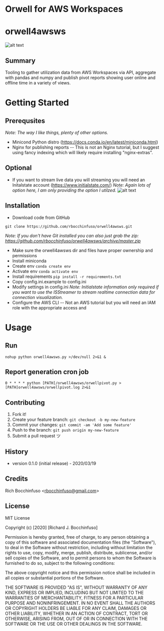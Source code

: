 # Orwell for AWS Workspaces


# orwell4awsws
![alt text](https://www.peaceproject.com/wp-content/uploads/LS255-In-Time-Of-Universal-Deceit-Bumper-Sticker.jpg?sfvrsn=74f89f35_1 "Orwell for AWS Workspaces")


## Summary
Tooling to gather utilization data from AWS Workspaces via API, aggregate with pandas and numpy and publish pivot reports showing user online and offline time in a variety of views.

# Getting Started

## Prerequsites
_Note: The way I like things, plenty of other options._
- Minicond Python distro (https://docs.conda.io/en/latest/miniconda.html)
- Nginx for publishing reports
-- This is not an Nginx tutorial, but I suggest using fancy indexing which will likely require installing "nginx-extras".

## Optional
- If you want to stream live data you will streaming you will need an Initalstate account (https://www.initialstate.com/)
_Note: Again lots of option here, I am only providing the option I utilzed._
![alt text](https://imgur.com/a/0hq6nz7 "orwell4awsws streaming dashboard")

## Installation 
- Download code from GitHub
```
git clone https://github.com/rbocchinfuso/orwell4awsws.git
```
_Note:  If you don't have Git installed you can also just grab the zip: https://github.com/rbocchinfuso/orwell4awsws/archive/master.zip_

- Make sure the orwell4awsws dir and files have proper ownership and permissions
- Install miniconda
- Create env
`conda create env`
- Activate env
`conda activate env`
- Install requirements
`pip install -r requirements.txt`
- Copy config.ini.example to config.ini
- Modify settings in config.ini
_Note: Initialstate information only required if you want to use the ISStreamer to stream realtime connection data for connection visualization._
- Configure the AWS CLI
-- Not an AWS tutorial but you will need an IAM role with the appropriate access and 

# Usage

## Run
`nohup python orwell4awsws.py >/dev/null 2>&1 &`

## Report generation cron job
`0 * * * * python [PATH]/orwell4awsws/orwellpivot.py > [PATH]orwell4awsws/orwellpivot.log 2>&1`


## Contributing

1. Fork it!
2. Create your feature branch: `git checkout -b my-new-feature`
3. Commit your changes: `git commit -am 'Add some feature'`
4. Push to the branch: `git push origin my-new-feature`
5. Submit a pull request ツ

## History
-  version 0.1.0 (initial release) - 2020/03/19

## Credits
Rich Bocchinfuso <<rbocchinfuso@gmail.com>>


## License
MIT License

Copyright (c) [2020] [Richard J. Bocchinfuso]

Permission is hereby granted, free of charge, to any person obtaining a copy
of this software and associated documentation files (the "Software"), to deal
in the Software without restriction, including without limitation the rights
to use, copy, modify, merge, publish, distribute, sublicense, and/or sell
copies of the Software, and to permit persons to whom the Software is
furnished to do so, subject to the following conditions:

The above copyright notice and this permission notice shall be included in all
copies or substantial portions of the Software.

THE SOFTWARE IS PROVIDED "AS IS", WITHOUT WARRANTY OF ANY KIND, EXPRESS OR
IMPLIED, INCLUDING BUT NOT LIMITED TO THE WARRANTIES OF MERCHANTABILITY,
FITNESS FOR A PARTICULAR PURPOSE AND NONINFRINGEMENT. IN NO EVENT SHALL THE
AUTHORS OR COPYRIGHT HOLDERS BE LIABLE FOR ANY CLAIM, DAMAGES OR OTHER
LIABILITY, WHETHER IN AN ACTION OF CONTRACT, TORT OR OTHERWISE, ARISING FROM,
OUT OF OR IN CONNECTION WITH THE SOFTWARE OR THE USE OR OTHER DEALINGS IN THE
SOFTWARE.